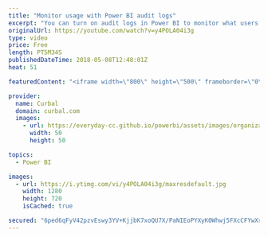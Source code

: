 ```yaml
---
title: "Monitor usage with Power BI audit logs"
excerpt: "You can turn on audit logs in Power BI to monitor what users are doing in Power BI. This tool is perfect for troubleshoot and to help you document what is being done in Power BI and use it to comply with laws like GDPR.  To turn it on, you need an E3 or E5 office 365 license. If you have it, you just"
originalUrl: https://youtube.com/watch?v=y4POLA04i3g
type: video
price: Free
length: PT5M34S
publishedDateTime: 2018-05-08T12:48:01Z
heat: 51

featuredContent: "<iframe width=\"800\" height=\"500\" frameborder=\"0\" src=\"https://www.youtube.com/embed/y4POLA04i3g\" allow=\"accelerometer; autoplay; encrypted-media; gyroscope; picture-in-picture\" allowfullscreen></iframe>"

provider:
  name: Curbal
  domain: curbal.com
  images:
    - url: https://everyday-cc.github.io/powerbi/assets/images/organizations/curbal.com-50x50.jpg
      width: 50
      height: 50

topics:
  - Power BI

images:
  - url: https://i.ytimg.com/vi/y4POLA04i3g/maxresdefault.jpg
    width: 1280
    height: 720
    isCached: true

secured: "6ped6qFyV42pzvEswy3YV+KjjbK7xoQU7X/PaNIEoPYXyK0Whwj5FXcCFYwXrC5Q4s+nn8oDhmLyAfXhdlhC/07Ye14GgM8qVCd0nBiGShFa24QowHl+BPg4D9mHPd3xYV41vSJaEQ8Pa/VC9EWRjs809c/5NwlAbgbgq1WBfXXTXexcEMw8ObAlAXDGEpahp4wTlwRat3B1y2Qxs6fL0QZmfbQcEPQMQrBgsvAy6jNo7H9XEVNK6XAw0arKpWrNicXlHz1OxhQRug6d3V+wYfF24O7EItahCwJMI2JuNZA8E7q0ksscyA1UeR+XQgIZRMW/8kWle6oYw413wXV/KH2Ir6JluCsX56MYQg9OrDFWhL2/56D7RwqTcGezmpuabIRpgIjODEs9Op7AhCzOCz4CpwfPZ+BQWf2veK3ksxs=;7gncT9g/izsxhd1WbVO2NQ=="
---
```



